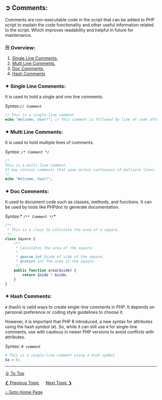 ## &#10162; Comments:
Comments are non-executable code in the script that can be added to PHP script to explain the code functionality and other useful information related to the script. Which improves readability and helpful in future for maintenance.

### &#9780; Overview:
1. [Single Line Comments](#-single-line-comments),
2. [Multi Line Comments](#-multi-line-comments),
3. [Doc Comments](#-doc-comments),
4. [Hash Comments](#-hash-comments)

### &#10022; Single Line Comments:
It is used to hold a single and one line comments.

*Syntax:`// Comment`*

```php
// This is a single-line comment
echo "Welcome, User!"; // This comment is followed by line of code after it.
```

### &#10022; Multi Line Comments:
It is used to hold multiple lines of comments.

*Syntax: `/* Comment */`*

```php
/*
This is a multi-line comment.
It may contain comments that span across continuous of multiple lines.
*/
echo "Welcome, User!";
```

### &#10022; Doc Comments:
It used to document code such as classes, methods, and functions. It can be used by tools like PHPdoc to generate documentation.

*Syntax:** `/** Comment */`*

```php
/**
 * This is a class to calculate the area of a square.
 */
class Square {
    /**
     * Calculates the area of the square.
     *
     * @param int $side of side of the square.
     * @return int The area of the square.
     */
    public function area($side) {
        return $side * $side;
    }
}
```

### &#10022; Hash Comments:
`#` (hash) is valid ways to create single-line comments in PHP. It depends on personal preference or coding style guidelines to choose it.

However, it is important that PHP 8 introduced, a new syntax for attributes using the hash symbol (`#`). So, while it can still use `#` for single-line comments, use with cautious in newer PHP versions to avoid conflicts with attributes. 

*Syntax: `# comment`*

```php
# This is a single-line comment using a hash symbol
$a = 6;
```

---
[&#8682; To Top](#-comments)

[&#10094; Previous Topic](./basic-syntax.md) &emsp; [Next Topic &#10095;](./control-flow.md)

[&#8962; Goto Home Page](../README.md)